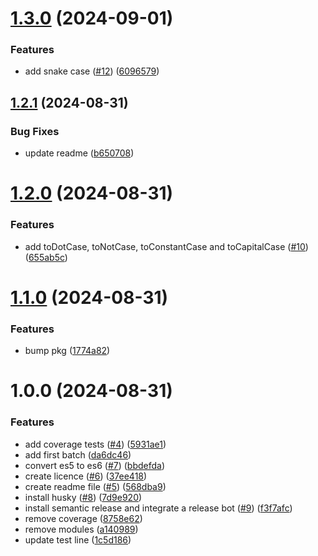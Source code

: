 # [1.3.0](https://github.com/imevanc/casenator/compare/v1.2.1...v1.3.0) (2024-09-01)


### Features

* add snake case ([#12](https://github.com/imevanc/casenator/issues/12)) ([6096579](https://github.com/imevanc/casenator/commit/60965790fa5fb447d7c83644546155f5ab8f79ad))

## [1.2.1](https://github.com/imevanc/casenator/compare/v1.2.0...v1.2.1) (2024-08-31)


### Bug Fixes

* update readme ([b650708](https://github.com/imevanc/casenator/commit/b65070878692acb4c362911c5751bfb499b098e4))

# [1.2.0](https://github.com/imevanc/casenator/compare/v1.1.0...v1.2.0) (2024-08-31)


### Features

* add toDotCase, toNotCase, toConstantCase and toCapitalCase ([#10](https://github.com/imevanc/casenator/issues/10)) ([655ab5c](https://github.com/imevanc/casenator/commit/655ab5c120d6267a3ff03ac1c774da149efe0a52))

# [1.1.0](https://github.com/imevanc/casenator/compare/v1.0.0...v1.1.0) (2024-08-31)


### Features

* bump pkg ([1774a82](https://github.com/imevanc/casenator/commit/1774a82047b6d5291adc9bb27df03e324be64577))

# 1.0.0 (2024-08-31)


### Features

* add coverage tests ([#4](https://github.com/imevanc/casenator/issues/4)) ([5931ae1](https://github.com/imevanc/casenator/commit/5931ae1c54048f44e7a14969ad98b4f1fc22168c))
* add first batch ([da6dc46](https://github.com/imevanc/casenator/commit/da6dc4684cb041ce8b427c85e5a7cd72329b01a2))
* convert es5 to es6 ([#7](https://github.com/imevanc/casenator/issues/7)) ([bbdefda](https://github.com/imevanc/casenator/commit/bbdefda5f87f91f7d3c04efca88421c836320043))
* create licence ([#6](https://github.com/imevanc/casenator/issues/6)) ([37ee418](https://github.com/imevanc/casenator/commit/37ee418436cfe77f2a8377a8bd6a77eaf6cf683e))
* create readme file ([#5](https://github.com/imevanc/casenator/issues/5)) ([568dba9](https://github.com/imevanc/casenator/commit/568dba99c672fba1651738d0ca2cb4eb19e94f02))
* install husky ([#8](https://github.com/imevanc/casenator/issues/8)) ([7d9e920](https://github.com/imevanc/casenator/commit/7d9e9201c4eda51911f4207b1b65a1d28349764b))
* install semantic release and integrate a release bot ([#9](https://github.com/imevanc/casenator/issues/9)) ([f3f7afc](https://github.com/imevanc/casenator/commit/f3f7afc57b109d9b845d2005c1f63c4efe82e8ac))
* remove coverage ([8758e62](https://github.com/imevanc/casenator/commit/8758e62ac80751661cb2853a0798f514e8646cc8))
* remove modules ([a140989](https://github.com/imevanc/casenator/commit/a14098933fcb4eac0294ad435dad74c4927b1822))
* update test line ([1c5d186](https://github.com/imevanc/casenator/commit/1c5d186df66b7878039da6e737e18f3ce0d37224))
